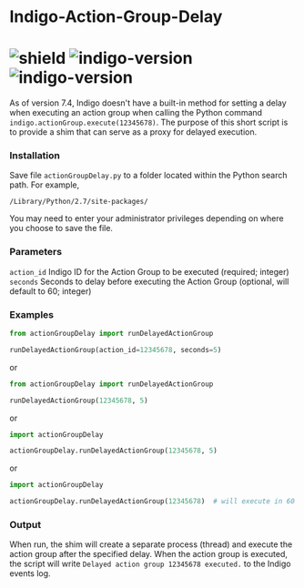 # Indigo-Action-Group-Delay
# ![shield](https://img.shields.io/github/release/DaveL17/Indigo-Action-Group-Delay.svg) ![indigo-version](https://img.shields.io/badge/Indigo-7.0+-blueviolet.svg) ![indigo-version](https://img.shields.io/badge/Python-2.7-darkgreen.svg)

As of version 7.4, Indigo doesn't have a built-in method for setting 
a delay when executing an action group when calling the Python command 
`indigo.actionGroup.execute(12345678)`. The purpose of this short 
script is to provide a shim that can serve as a proxy for delayed 
execution.

### Installation
Save file `actionGroupDelay.py` to a folder located within the Python 
search path. For example,  

`/Library/Python/2.7/site-packages/`

You may need to enter your administrator privileges depending on where
you choose to save the file.

### Parameters
`action_id` Indigo ID for the Action Group to be executed (required; integer)  
`seconds` Seconds to delay before executing the Action Group (optional, will default to 60; integer)


### Examples
```python
from actionGroupDelay import runDelayedActionGroup

runDelayedActionGroup(action_id=12345678, seconds=5)
```
or
```python
from actionGroupDelay import runDelayedActionGroup

runDelayedActionGroup(12345678, 5)
```
or
```python
import actionGroupDelay

actionGroupDelay.runDelayedActionGroup(12345678, 5)
```

or
```python
import actionGroupDelay

actionGroupDelay.runDelayedActionGroup(12345678)  # will execute in 60 seconds
```

### Output
When run, the shim will create a separate process (thread) and 
execute the action group after the specified delay. When the
action group is executed, the script will write 
`Delayed action group 12345678 executed.` to the Indigo events log.
